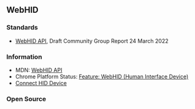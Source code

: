 ## WebHID


### Standards
- [WebHID API](https://wicg.github.io/webhid/), Draft Community Group Report 24 March 2022



### Information
- MDN: [WebHID API](https://developer.mozilla.org/en-US/docs/Web/API/WebHID_API)
- Chrome Platform Status: [Feature: WebHID (Human Interface Device)](https://chromestatus.com/feature/5172464636133376)
- [Connect HID Device](https://web.dev/hid/)


### Open Source





